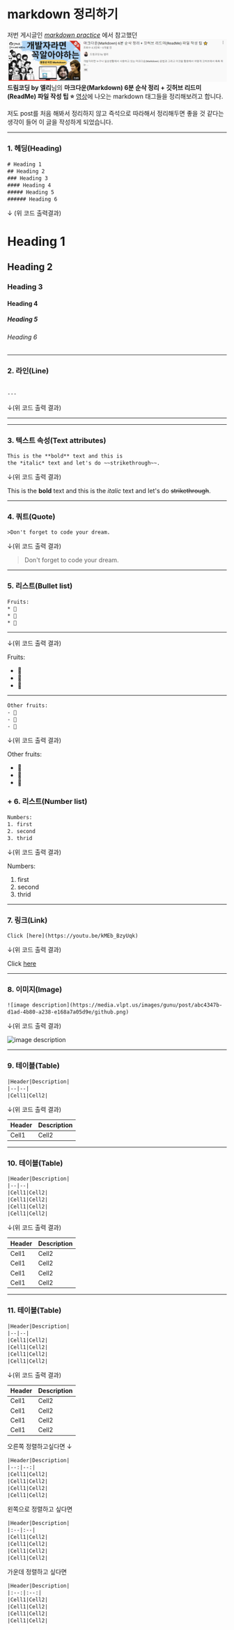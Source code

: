 # markdown 정리하기

저번 게시글인 [*markdown practice*](https://yoonseohyun.github.io/2021/07/07/markdown-practice/) 에서 참고했던 
![유튜브썸네일](/markdownyoutube.png)
**드림코딩 by 엘리**님의 **마크다운(Markdown) 6분 순삭 정리 + 깃허브 리드미(ReadMe) 파일 작성 팁 ⭐️** [영상](https://youtu.be/kMEb_BzyUqk)에 나오는 markdown 태그들을 정리해보려고 합니다. 

저도 post를 처음 해봐서 정리하지 않고 즉석으로 따라해서 정리해두면 좋을 것 같다는 생각이 들어 이 글을 작성하게 되었습니다.

---
<h3>1. 헤딩(Heading)</h3>

```
# Heading 1
## Heading 2
### Heading 3
#### Heading 4
##### Heading 5
###### Heading 6
```

↓ (위 코드 출력결과)

# Heading 1
## Heading 2
### Heading 3
#### Heading 4
##### Heading 5
###### Heading 6

---

<h3>2. 라인(Line)</h3>

```

---

```


↓(위 코드 출력 결과)

---

---

<h3>3. 텍스트 속성(Text attributes)</h3>

```
This is the **bold** text and this is 
the *italic* text and let's do ~~strikethrough~~.
```

↓(위 코드 출력 결과)

This is the **bold** text and this is 
the *italic* text and let's do ~~strikethrough~~.

---

<h3>4. 쿼트(Quote)</h3>

```
>Don't forget to code your dream.
```

↓(위 코드 출력 결과)

>Don't forget to code your dream.

---

<h3>5. 리스트(Bullet list)</h3>

```
Fruits:
* 🍑
* 🍍
* 🍅
```

---

↓(위 코드 출력 결과)

Fruits:
* 🍑
* 🍍
* 🍅

---

```
Other fruits:
- 🍆
- 🍊
- 🍋
```

↓(위 코드 출력 결과)

Other fruits:
- 🍆
- 🍊
- 🍋

<h3>+ 6. 리스트(Number list)</h3>


```
Numbers:
1. first
2. second
3. thrid
```

↓(위 코드 출력 결과)

Numbers:
1. first
2. second
3. thrid

---

<h3>7. 링크(Link)</h3>

```
Click [here](https://youtu.be/kMEb_BzyUqk)
```

↓(위 코드 출력 결과)

Click [here](https://youtu.be/kMEb_BzyUqk)

---

<h3>8. 이미지(Image)</h3>

```
![image description](https://media.vlpt.us/images/gunu/post/abc4347b-d1ad-4b80-a238-e168a7a05d9e/github.png)
```

↓(위 코드 출력 결과)

![image description](https://media.vlpt.us/images/gunu/post/abc4347b-d1ad-4b80-a238-e168a7a05d9e/github.png)

---

<h3>9. 테이블(Table)</h3>

```
|Header|Description|
|--|--|
|Cell1|Cell2|
```

↓(위 코드 출력 결과)

|Header|Description|
|--|--|
|Cell1|Cell2|

---

<h3>10. 테이블(Table)</h3>

```
|Header|Description|
|--|--|
|Cell1|Cell2|
|Cell1|Cell2|
|Cell1|Cell2|
|Cell1|Cell2|
```

↓(위 코드 출력 결과)

|Header|Description|
|--|--|
|Cell1|Cell2|
|Cell1|Cell2|
|Cell1|Cell2|
|Cell1|Cell2|

---

<h3>11. 테이블(Table)</h3>

```
|Header|Description|
|--|--|
|Cell1|Cell2|
|Cell1|Cell2|
|Cell1|Cell2|
|Cell1|Cell2|
```

↓(위 코드 출력 결과)

|Header|Description|
|--|--|
|Cell1|Cell2|
|Cell1|Cell2|
|Cell1|Cell2|
|Cell1|Cell2|


오른쪽 정렬하고싶다면 
↓

```
|Header|Description|
|--:|--:|
|Cell1|Cell2|
|Cell1|Cell2|
|Cell1|Cell2|
|Cell1|Cell2|
```

왼쪽으로 정렬하고 싶다면 
```
|Header|Description|
|:--|:--|
|Cell1|Cell2|
|Cell1|Cell2|
|Cell1|Cell2|
|Cell1|Cell2|
```

가운데 정렬하고 싶다면
```
|Header|Description|
|:--:|:--:|
|Cell1|Cell2|
|Cell1|Cell2|
|Cell1|Cell2|
|Cell1|Cell2|
```














